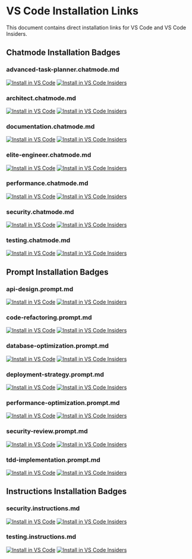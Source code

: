# VS Code Installation Links

This document contains direct installation links for VS Code and VS Code Insiders.

## Chatmode Installation Badges

### advanced-task-planner.chatmode.md

[![Install in VS Code](https://img.shields.io/badge/VS_Code-Install-0098FF?style=flat-square&logo=visualstudiocode&logoColor=white)](https://vscode.dev/redirect?url=vscode%3Achat-mode%2Finstall%3Furl%3Dhttps:%3A%2F%2Fraw.githubusercontent.com%2FYOUR_ORG%2FYOUR_REPO%2Fmain%2F.github%2Fchatmodes%2Fadvanced-task-planner.chatmode.md)
[![Install in VS Code Insiders](https://img.shields.io/badge/VS_Code_Insiders-Install-24bfa5?style=flat-square&logo=visualstudiocode&logoColor=white)](https://insiders.vscode.dev/redirect?url=vscode-insiders%3Achat-mode%2Finstall%3Furl%3Dhttps:%3A%2F%2Fraw.githubusercontent.com%2FYOUR_ORG%2FYOUR_REPO%2Fmain%2F.github%2Fchatmodes%2Fadvanced-task-planner.chatmode.md)

### architect.chatmode.md

[![Install in VS Code](https://img.shields.io/badge/VS_Code-Install-0098FF?style=flat-square&logo=visualstudiocode&logoColor=white)](https://vscode.dev/redirect?url=vscode%3Achat-mode%2Finstall%3Furl%3Dhttps:%3A%2F%2Fraw.githubusercontent.com%2FYOUR_ORG%2FYOUR_REPO%2Fmain%2F.github%2Fchatmodes%2Farchitect.chatmode.md)
[![Install in VS Code Insiders](https://img.shields.io/badge/VS_Code_Insiders-Install-24bfa5?style=flat-square&logo=visualstudiocode&logoColor=white)](https://insiders.vscode.dev/redirect?url=vscode-insiders%3Achat-mode%2Finstall%3Furl%3Dhttps:%3A%2F%2Fraw.githubusercontent.com%2FYOUR_ORG%2FYOUR_REPO%2Fmain%2F.github%2Fchatmodes%2Farchitect.chatmode.md)

### documentation.chatmode.md

[![Install in VS Code](https://img.shields.io/badge/VS_Code-Install-0098FF?style=flat-square&logo=visualstudiocode&logoColor=white)](https://vscode.dev/redirect?url=vscode%3Achat-mode%2Finstall%3Furl%3Dhttps:%3A%2F%2Fraw.githubusercontent.com%2FYOUR_ORG%2FYOUR_REPO%2Fmain%2F.github%2Fchatmodes%2Fdocumentation.chatmode.md)
[![Install in VS Code Insiders](https://img.shields.io/badge/VS_Code_Insiders-Install-24bfa5?style=flat-square&logo=visualstudiocode&logoColor=white)](https://insiders.vscode.dev/redirect?url=vscode-insiders%3Achat-mode%2Finstall%3Furl%3Dhttps:%3A%2F%2Fraw.githubusercontent.com%2FYOUR_ORG%2FYOUR_REPO%2Fmain%2F.github%2Fchatmodes%2Fdocumentation.chatmode.md)

### elite-engineer.chatmode.md

[![Install in VS Code](https://img.shields.io/badge/VS_Code-Install-0098FF?style=flat-square&logo=visualstudiocode&logoColor=white)](https://vscode.dev/redirect?url=vscode%3Achat-mode%2Finstall%3Furl%3Dhttps:%3A%2F%2Fraw.githubusercontent.com%2FYOUR_ORG%2FYOUR_REPO%2Fmain%2F.github%2Fchatmodes%2Felite-engineer.chatmode.md)
[![Install in VS Code Insiders](https://img.shields.io/badge/VS_Code_Insiders-Install-24bfa5?style=flat-square&logo=visualstudiocode&logoColor=white)](https://insiders.vscode.dev/redirect?url=vscode-insiders%3Achat-mode%2Finstall%3Furl%3Dhttps:%3A%2F%2Fraw.githubusercontent.com%2FYOUR_ORG%2FYOUR_REPO%2Fmain%2F.github%2Fchatmodes%2Felite-engineer.chatmode.md)

### performance.chatmode.md

[![Install in VS Code](https://img.shields.io/badge/VS_Code-Install-0098FF?style=flat-square&logo=visualstudiocode&logoColor=white)](https://vscode.dev/redirect?url=vscode%3Achat-mode%2Finstall%3Furl%3Dhttps:%3A%2F%2Fraw.githubusercontent.com%2FYOUR_ORG%2FYOUR_REPO%2Fmain%2F.github%2Fchatmodes%2Fperformance.chatmode.md)
[![Install in VS Code Insiders](https://img.shields.io/badge/VS_Code_Insiders-Install-24bfa5?style=flat-square&logo=visualstudiocode&logoColor=white)](https://insiders.vscode.dev/redirect?url=vscode-insiders%3Achat-mode%2Finstall%3Furl%3Dhttps:%3A%2F%2Fraw.githubusercontent.com%2FYOUR_ORG%2FYOUR_REPO%2Fmain%2F.github%2Fchatmodes%2Fperformance.chatmode.md)

### security.chatmode.md

[![Install in VS Code](https://img.shields.io/badge/VS_Code-Install-0098FF?style=flat-square&logo=visualstudiocode&logoColor=white)](https://vscode.dev/redirect?url=vscode%3Achat-mode%2Finstall%3Furl%3Dhttps:%3A%2F%2Fraw.githubusercontent.com%2FYOUR_ORG%2FYOUR_REPO%2Fmain%2F.github%2Fchatmodes%2Fsecurity.chatmode.md)
[![Install in VS Code Insiders](https://img.shields.io/badge/VS_Code_Insiders-Install-24bfa5?style=flat-square&logo=visualstudiocode&logoColor=white)](https://insiders.vscode.dev/redirect?url=vscode-insiders%3Achat-mode%2Finstall%3Furl%3Dhttps:%3A%2F%2Fraw.githubusercontent.com%2FYOUR_ORG%2FYOUR_REPO%2Fmain%2F.github%2Fchatmodes%2Fsecurity.chatmode.md)

### testing.chatmode.md

[![Install in VS Code](https://img.shields.io/badge/VS_Code-Install-0098FF?style=flat-square&logo=visualstudiocode&logoColor=white)](https://vscode.dev/redirect?url=vscode%3Achat-mode%2Finstall%3Furl%3Dhttps:%3A%2F%2Fraw.githubusercontent.com%2FYOUR_ORG%2FYOUR_REPO%2Fmain%2F.github%2Fchatmodes%2Ftesting.chatmode.md)
[![Install in VS Code Insiders](https://img.shields.io/badge/VS_Code_Insiders-Install-24bfa5?style=flat-square&logo=visualstudiocode&logoColor=white)](https://insiders.vscode.dev/redirect?url=vscode-insiders%3Achat-mode%2Finstall%3Furl%3Dhttps:%3A%2F%2Fraw.githubusercontent.com%2FYOUR_ORG%2FYOUR_REPO%2Fmain%2F.github%2Fchatmodes%2Ftesting.chatmode.md)

## Prompt Installation Badges

### api-design.prompt.md

[![Install in VS Code](https://img.shields.io/badge/VS_Code-Install-0098FF?style=flat-square&logo=visualstudiocode&logoColor=white)](https://vscode.dev/redirect?url=vscode%3Achat-prompt%2Finstall%3Furl%3Dhttps:%3A%2F%2Fraw.githubusercontent.com%2FYOUR_ORG%2FYOUR_REPO%2Fmain%2F.github%2Fprompts%2Fapi-design.prompt.md)
[![Install in VS Code Insiders](https://img.shields.io/badge/VS_Code_Insiders-Install-24bfa5?style=flat-square&logo=visualstudiocode&logoColor=white)](https://insiders.vscode.dev/redirect?url=vscode-insiders%3Achat-prompt%2Finstall%3Furl%3Dhttps:%3A%2F%2Fraw.githubusercontent.com%2FYOUR_ORG%2FYOUR_REPO%2Fmain%2F.github%2Fprompts%2Fapi-design.prompt.md)

### code-refactoring.prompt.md

[![Install in VS Code](https://img.shields.io/badge/VS_Code-Install-0098FF?style=flat-square&logo=visualstudiocode&logoColor=white)](https://vscode.dev/redirect?url=vscode%3Achat-prompt%2Finstall%3Furl%3Dhttps:%3A%2F%2Fraw.githubusercontent.com%2FYOUR_ORG%2FYOUR_REPO%2Fmain%2F.github%2Fprompts%2Fcode-refactoring.prompt.md)
[![Install in VS Code Insiders](https://img.shields.io/badge/VS_Code_Insiders-Install-24bfa5?style=flat-square&logo=visualstudiocode&logoColor=white)](https://insiders.vscode.dev/redirect?url=vscode-insiders%3Achat-prompt%2Finstall%3Furl%3Dhttps:%3A%2F%2Fraw.githubusercontent.com%2FYOUR_ORG%2FYOUR_REPO%2Fmain%2F.github%2Fprompts%2Fcode-refactoring.prompt.md)

### database-optimization.prompt.md

[![Install in VS Code](https://img.shields.io/badge/VS_Code-Install-0098FF?style=flat-square&logo=visualstudiocode&logoColor=white)](https://vscode.dev/redirect?url=vscode%3Achat-prompt%2Finstall%3Furl%3Dhttps:%3A%2F%2Fraw.githubusercontent.com%2FYOUR_ORG%2FYOUR_REPO%2Fmain%2F.github%2Fprompts%2Fdatabase-optimization.prompt.md)
[![Install in VS Code Insiders](https://img.shields.io/badge/VS_Code_Insiders-Install-24bfa5?style=flat-square&logo=visualstudiocode&logoColor=white)](https://insiders.vscode.dev/redirect?url=vscode-insiders%3Achat-prompt%2Finstall%3Furl%3Dhttps:%3A%2F%2Fraw.githubusercontent.com%2FYOUR_ORG%2FYOUR_REPO%2Fmain%2F.github%2Fprompts%2Fdatabase-optimization.prompt.md)

### deployment-strategy.prompt.md

[![Install in VS Code](https://img.shields.io/badge/VS_Code-Install-0098FF?style=flat-square&logo=visualstudiocode&logoColor=white)](https://vscode.dev/redirect?url=vscode%3Achat-prompt%2Finstall%3Furl%3Dhttps:%3A%2F%2Fraw.githubusercontent.com%2FYOUR_ORG%2FYOUR_REPO%2Fmain%2F.github%2Fprompts%2Fdeployment-strategy.prompt.md)
[![Install in VS Code Insiders](https://img.shields.io/badge/VS_Code_Insiders-Install-24bfa5?style=flat-square&logo=visualstudiocode&logoColor=white)](https://insiders.vscode.dev/redirect?url=vscode-insiders%3Achat-prompt%2Finstall%3Furl%3Dhttps:%3A%2F%2Fraw.githubusercontent.com%2FYOUR_ORG%2FYOUR_REPO%2Fmain%2F.github%2Fprompts%2Fdeployment-strategy.prompt.md)

### performance-optimization.prompt.md

[![Install in VS Code](https://img.shields.io/badge/VS_Code-Install-0098FF?style=flat-square&logo=visualstudiocode&logoColor=white)](https://vscode.dev/redirect?url=vscode%3Achat-prompt%2Finstall%3Furl%3Dhttps:%3A%2F%2Fraw.githubusercontent.com%2FYOUR_ORG%2FYOUR_REPO%2Fmain%2F.github%2Fprompts%2Fperformance-optimization.prompt.md)
[![Install in VS Code Insiders](https://img.shields.io/badge/VS_Code_Insiders-Install-24bfa5?style=flat-square&logo=visualstudiocode&logoColor=white)](https://insiders.vscode.dev/redirect?url=vscode-insiders%3Achat-prompt%2Finstall%3Furl%3Dhttps:%3A%2F%2Fraw.githubusercontent.com%2FYOUR_ORG%2FYOUR_REPO%2Fmain%2F.github%2Fprompts%2Fperformance-optimization.prompt.md)

### security-review.prompt.md

[![Install in VS Code](https://img.shields.io/badge/VS_Code-Install-0098FF?style=flat-square&logo=visualstudiocode&logoColor=white)](https://vscode.dev/redirect?url=vscode%3Achat-prompt%2Finstall%3Furl%3Dhttps:%3A%2F%2Fraw.githubusercontent.com%2FYOUR_ORG%2FYOUR_REPO%2Fmain%2F.github%2Fprompts%2Fsecurity-review.prompt.md)
[![Install in VS Code Insiders](https://img.shields.io/badge/VS_Code_Insiders-Install-24bfa5?style=flat-square&logo=visualstudiocode&logoColor=white)](https://insiders.vscode.dev/redirect?url=vscode-insiders%3Achat-prompt%2Finstall%3Furl%3Dhttps:%3A%2F%2Fraw.githubusercontent.com%2FYOUR_ORG%2FYOUR_REPO%2Fmain%2F.github%2Fprompts%2Fsecurity-review.prompt.md)

### tdd-implementation.prompt.md

[![Install in VS Code](https://img.shields.io/badge/VS_Code-Install-0098FF?style=flat-square&logo=visualstudiocode&logoColor=white)](https://vscode.dev/redirect?url=vscode%3Achat-prompt%2Finstall%3Furl%3Dhttps:%3A%2F%2Fraw.githubusercontent.com%2FYOUR_ORG%2FYOUR_REPO%2Fmain%2F.github%2Fprompts%2Ftdd-implementation.prompt.md)
[![Install in VS Code Insiders](https://img.shields.io/badge/VS_Code_Insiders-Install-24bfa5?style=flat-square&logo=visualstudiocode&logoColor=white)](https://insiders.vscode.dev/redirect?url=vscode-insiders%3Achat-prompt%2Finstall%3Furl%3Dhttps:%3A%2F%2Fraw.githubusercontent.com%2FYOUR_ORG%2FYOUR_REPO%2Fmain%2F.github%2Fprompts%2Ftdd-implementation.prompt.md)

## Instructions Installation Badges

### security.instructions.md

[![Install in VS Code](https://img.shields.io/badge/VS_Code-Install-0098FF?style=flat-square&logo=visualstudiocode&logoColor=white)](https://vscode.dev/redirect?url=vscode%3Achat-instructions%2Finstall%3Furl%3Dhttps:%3A%2F%2Fraw.githubusercontent.com%2FYOUR_ORG%2FYOUR_REPO%2Fmain%2F.github%2Finstructions%2Fsecurity.instructions.md)
[![Install in VS Code Insiders](https://img.shields.io/badge/VS_Code_Insiders-Install-24bfa5?style=flat-square&logo=visualstudiocode&logoColor=white)](https://insiders.vscode.dev/redirect?url=vscode-insiders%3Achat-instructions%2Finstall%3Furl%3Dhttps:%3A%2F%2Fraw.githubusercontent.com%2FYOUR_ORG%2FYOUR_REPO%2Fmain%2F.github%2Finstructions%2Fsecurity.instructions.md)

### testing.instructions.md

[![Install in VS Code](https://img.shields.io/badge/VS_Code-Install-0098FF?style=flat-square&logo=visualstudiocode&logoColor=white)](https://vscode.dev/redirect?url=vscode%3Achat-instructions%2Finstall%3Furl%3Dhttps:%3A%2F%2Fraw.githubusercontent.com%2FYOUR_ORG%2FYOUR_REPO%2Fmain%2F.github%2Finstructions%2Ftesting.instructions.md)
[![Install in VS Code Insiders](https://img.shields.io/badge/VS_Code_Insiders-Install-24bfa5?style=flat-square&logo=visualstudiocode&logoColor=white)](https://insiders.vscode.dev/redirect?url=vscode-insiders%3Achat-instructions%2Finstall%3Furl%3Dhttps:%3A%2F%2Fraw.githubusercontent.com%2FYOUR_ORG%2FYOUR_REPO%2Fmain%2F.github%2Finstructions%2Ftesting.instructions.md)

